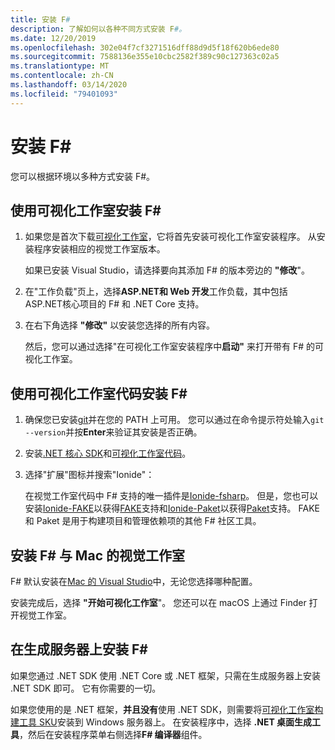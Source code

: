 ```yaml
---
title: 安装 F#
description: 了解如何以各种不同方式安装 F#。
ms.date: 12/20/2019
ms.openlocfilehash: 302e04f7cf3271516dff88d9d5f18f620b6ede80
ms.sourcegitcommit: 7588136e355e10cbc2582f389c90c127363c02a5
ms.translationtype: MT
ms.contentlocale: zh-CN
ms.lasthandoff: 03/14/2020
ms.locfileid: "79401093"
---
```

# <a name="install-f"></a>安装 F\#

您可以根据环境以多种方式安装 F#。

## <a name="install-f-with-visual-studio"></a>使用可视化工作室安装 F#

1. 如果您是首次下载[可视化工作室](https://visualstudio.microsoft.com/downloads/?utm_medium=microsoft&utm_source=docs.microsoft.com&utm_campaign=inline+link&utm_content=download+vs2019)，它将首先安装可视化工作室安装程序。 从安装程序安装相应的视觉工作室版本。

   如果已安装 Visual Studio，请选择要向其添加 F# 的版本旁边的 **"修改**"。

2. 在"工作负载"页上，选择**ASP.NET和 Web 开发**工作负载，其中包括 ASP.NET核心项目的 F# 和 .NET Core 支持。

3. 在右下角选择 **"修改"** 以安装您选择的所有内容。

   然后，您可以通过选择"在可视化工作室安装程序中**启动"** 来打开带有 F# 的可视化工作室。

## <a name="install-f-with-visual-studio-code"></a>使用可视化工作室代码安装 F#

1. 确保您已安装[git](https://git-scm.com/download)并在您的 PATH 上可用。 您可以通过在命令提示符处输入`git --version`并按**Enter**来验证其安装是否正确。

2. 安装[.NET 核心 SDK](https://dotnet.microsoft.com/download)和[可视化工作室代码](https://code.visualstudio.com)。

3. 选择"扩展"图标并搜索"Ionide"：

   在视觉工作室代码中 F# 支持的唯一插件是[Ionide-fsharp](https://marketplace.visualstudio.com/items?itemName=Ionide.Ionide-fsharp)。 但是，您也可以安装[Ionide-FAKE](https://marketplace.visualstudio.com/items?itemName=Ionide.Ionide-FAKE)以获得[FAKE](https://fake.build/)支持和[Ionide-Paket](https://marketplace.visualstudio.com/items?itemName=Ionide.Ionide-Paket)以获得[Paket](https://fsprojects.github.io/Paket/)支持。 FAKE 和 Paket 是用于构建项目和管理依赖项的其他 F# 社区工具。

## <a name="install-f-with-visual-studio-for-mac"></a>安装 F# 与 Mac 的视觉工作室

F# 默认安装在[Mac 的 Visual Studio](https://visualstudio.microsoft.com/vs/mac/?utm_medium=microsoft&utm_source=docs.microsoft.com&utm_campaign=inline+link)中，无论您选择哪种配置。

安装完成后，选择 **"开始可视化工作室**"。 您还可以在 macOS 上通过 Finder 打开视觉工作室。

## <a name="install-f-on-a-build-server"></a>在生成服务器上安装 F#

如果您通过 .NET SDK 使用 .NET Core 或 .NET 框架，只需在生成服务器上安装 .NET SDK 即可。 它有你需要的一切。

如果您使用的是 .NET 框架，**并且没有**使用 .NET SDK，则需要将[可视化工作室构建工具 SKU](https://visualstudio.microsoft.com/thank-you-downloading-visual-studio/?sku=BuildTools&rel=16)安装到 Windows 服务器上。 在安装程序中，选择 **.NET 桌面生成工具**，然后在安装程序菜单右侧选择**F# 编译器**组件。
